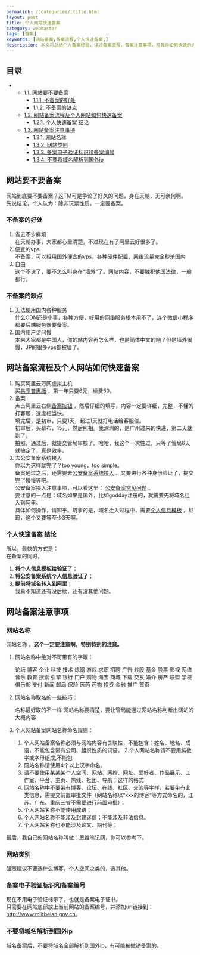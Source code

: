 ```yaml
---
permalink: /:categories/:title.html
layout: post
title: 个人网站快速备案
category: webmaster
tags: [备案]
keywords: [网站备案,备案流程,个人快速备案,]
description: 本文将总结个人备案经验，详述备案流程，备案注意事项，并教你如何快速的进行个人网站备案。
---
```


<div id="table-of-contents">
<h2>目录</h2>
<div id="text-table-of-contents">
<ul>
<li>
<ul>
<li><a href="#sec-1-1">1.1. 网站要不要备案</a>
<ul>
<li><a href="#sec-1-1-1">1.1.1. 不备案的好处</a></li>
<li><a href="#sec-1-1-2">1.1.2. 不备案的缺点</a></li>
</ul>
</li>
<li><a href="#sec-1-2">1.2. 网站备案流程及个人网站如何快速备案</a>
<ul>
<li><a href="#sec-1-2-1">1.2.1. 个人快速备案 结论</a></li>
</ul>
</li>
<li><a href="#sec-1-3">1.3. 网站备案注意事项</a>
<ul>
<li><a href="#sec-1-3-1">1.3.1. 网站名称</a></li>
<li><a href="#sec-1-3-2">1.3.2. 网站类别</a></li>
<li><a href="#sec-1-3-3">1.3.3. 备案电子验证标识和备案编号</a></li>
<li><a href="#sec-1-3-4">1.3.4. 不要将域名解析到国外ip</a></li>
</ul>
</li>
</ul>
</li>
</ul>
</div>
</div>



## 网站要不要备案<a id="sec-1-1" name="sec-1-1"></a>

网站到底要不要备案？这TM可是争论了好久的问题，身在天朝，无可奈何啊。  
先说结论，个人认为：除非玩票性质，一定要备案。  

### 不备案的好处<a id="sec-1-1-1" name="sec-1-1-1"></a>

1. 省去不少麻烦  
在天朝办事，大家都心里清楚，不过现在有了阿里云好很多了。  
2. 便宜的vps  
不备案，可以租用国外便宜的vps，各种硬件配置，网络流量完全秒杀国内  
3. 自由  
这个不说了，要不怎么叫身在“墙外”了。网站内容，不要触犯他国法律，一般都行。  

### 不备案的缺点<a id="sec-1-1-2" name="sec-1-1-2"></a>

1. 无法使用国内各种服务  
什么CDN还是小事，各种方便，好用的网络服务根本用不了，连个微信小程序都要后端服务器要备案。  
2. 国内用户访问慢  
本来大家都是中国人，你的站内容再怎么样，也是简体中文的吧？但是墙外很慢，JP的很多vps都被墙了。   

## 网站备案流程及个人网站如何快速备案<a id="sec-1-2" name="sec-1-2"></a>

1. 购买阿里云万网虚拟主机   
买[共享普惠版](https://wanwang.aliyun.com/hosting/free?spm=5176.8060947.858673.gongxiangpuhui.16fc11faTwhXAj) ，第一年只要6元，续费50。  
2. 备案  
点击阿里云右侧[备案按钮](https://beian.aliyun.com/?spm=5176.8047873.765261.4.4dd8d51117SD3z) ，然后仔细的填写，内容一定要详细，完整，不懂的打客服，速度相当快。  
填完后，是初审，只要1天，超过1天就打电话给客服催。  
初审后，买幕布，15元，然后照相。我深圳的，是广州过来的快递，第二天就到了。  
拍照，通过后，就提交管局审核了。哈哈，我这个一次性过，只等了管局6天就搞定了，真是效率。  
3. 去公安备案系统接入  
你以为这样就完了？too young，too simple。  
备案通过之后，还需要去[公安备案系统接入](http://www.beian.gov.cn/portal/index) 。又要进行各种身份验证了，提交完了慢慢等吧。  
公安备案接入注意事项，可以看这里： [公安备案常见问题](https://help.aliyun.com/knowledge_detail/36981.html?spm=0.0.0.0.BfWgTk) 。  
要注意的一点是：域名如果是国外，比如godday注册的，就需要先将域名迁入到阿里。  
具体如何操作，请知乎。坑爹的是，域名迁入过程中，需要[个人信息模板](https://domain.console.aliyun.com/?spm=5176.78016.342142.3.56cb490b2H508i#/infotemplate) ，尼玛，这个又要等至少3天啊。  

### 个人快速备案 结论<a id="sec-1-2-1" name="sec-1-2-1"></a>

所以，最快的方式是：  
在备案的同时，  
1. **将个人信息模板给验证了**；  
2. **将公安备案系统个人信息验证了**；  
3. **提前将域名转入到阿里**；  
我真不知道还有没后续，还有没其他问题。

## 网站备案注意事项<a id="sec-1-3" name="sec-1-3"></a>

### 网站名称<a id="sec-1-3-1" name="sec-1-3-1"></a>

网站名称 ，**这个一定要注意啊，特别特别的注意。**  

1. 网站名称中绝对不可带有的字眼：  

    论坛 博客 企业 科技  技术 炼钢  游戏 求职 招聘  广告 炒股 基金 股票 影视 网络音乐
    教育 搜索 引擎 银行  门户 购物  淘宝 商城 下载  交友 婚介 房产 联盟 学校 俱乐部
    支付 新闻 邮局 保险  医药 药物  投资 金融 推广  首页

2.  网站名称取名的一些技巧：  

    名称最好取的不一样
    网站名称要清楚，要让管局能通过网站名称判断出网站的大概内容

3.  个人网站备案网站名称命名规则：  

    1. 个人网站备案名称必须与网站内容有关联性，不能包含：姓名、地名、成语，不能包含带有公司、组织性质的词语。
    2.个人网站名称请不要用纯数字或字母组成,不能包
    3. 网站名称请使用4个以上汉字命名。
    4. 请不要使用某某某个人空间、网站、网络、网址、爱好者、作品展示、工作室、平台、主页、热线、社团、导航；这样的格式
    5. 网站名称中不要带有博客、论坛、在线、社区、交流等字样，若要带有此类信息，需提交前置审批文件（网站名称以“xxx的博客”等方式命名的，江苏、广东、重庆三省不需要进行前置审批）；
    6. 个人网站名称不能使用成语；
    7. 个人网站名称不能涉及封建迷信；不能涉及非法信息。
    8. 个人网站名称也不能涉及论文、期刊等；
    
      
最后，我自己的网站名称叫做：思维笔记网，你可以参考下。

### 网站类别<a id="sec-1-3-2" name="sec-1-3-2"></a>

强烈建议不要选什么博客，个人空间之类的，选其他。

### 备案电子验证标识和备案编号<a id="sec-1-3-3" name="sec-1-3-3"></a>

现在不用电子验证标示了，也就是备案电子证书。  
只需要在网站底部放上当前网站的备案编号，并添加url链接到：<http://www.miitbeian.gov.cn>。  

### 不要将域名解析到国外ip<a id="sec-1-3-4" name="sec-1-3-4"></a>

域名备案后，不要将域名全部解析到国外ip，有可能被撤销备案的。  

